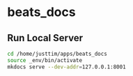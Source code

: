 # beats_docs

## Run Local Server

```bash
cd /home/justtim/apps/beats_docs
source _env/bin/activate
mkdocs serve --dev-addr=127.0.0.1:8001
```